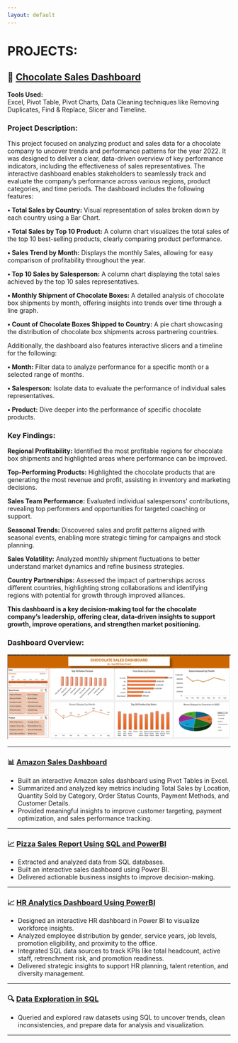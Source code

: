 ```yaml
---
layout: default
---
```


# PROJECTS:


## 🎯 [Chocolate Sales Dashboard](https://github.com/Anthonyomowumi/github.io/blob/main/Chocolate%20Sales%20Dashboard.xlsx)

**Tools Used:**  
Excel, Pivot Table, Pivot Charts, Data Cleaning techniques like Removing Duplicates, Find & Replace, Slicer and Timeline.

### Project Description:
This project focused on analyzing product and sales data for a chocolate company to uncover trends and performance patterns for the year 2022. 
It was designed to deliver a clear, data-driven overview of key performance indicators, including the effectiveness of sales representatives. 
The interactive dashboard enables stakeholders to seamlessly track and evaluate the company’s performance across various regions, product categories, 
and time periods. The dashboard includes the following features:

**•	Total Sales by Country:** Visual representation of sales broken down by each country using a Bar Chart.

**•	Total Sales by Top 10 Product:** A column chart visualizes the total sales of the top 10 best-selling products, clearly comparing product performance.

**•	Sales Trend by Month:** Displays the monthly Sales, allowing for easy comparison of profitability throughout the year.

**•	Top 10 Sales by Salesperson:** A column chart displaying the total sales achieved by the top 10 sales representatives. 

**•	Monthly Shipment of Chocolate Boxes:** A detailed analysis of chocolate box shipments by month, offering insights into trends over time through a line graph.

**•	Count of Chocolate Boxes Shipped to Country:** A pie chart showcasing the distribution of chocolate box shipments across partnering countries.

Additionally, the dashboard also features interactive slicers and a timeline for the following:

**•	Month:** Filter data to analyze performance for a specific month or a selected range of months.

**•	Salesperson:** Isolate data to evaluate the performance of individual sales representatives.

**•	Product:** Dive deeper into the performance of specific chocolate products.

### Key Findings:
**Regional Profitability:** Identified the most profitable regions for chocolate box shipments and highlighted areas where performance can be improved.

**Top-Performing Products:** Highlighted the chocolate products that are generating the most revenue and profit, assisting in inventory and marketing decisions.

**Sales Team Performance:** Evaluated individual salespersons' contributions, revealing top performers and opportunities for targeted coaching or support.

**Seasonal Trends:** Discovered sales and profit patterns aligned with seasonal events, enabling more strategic timing for campaigns and stock planning.

**Sales Volatility:**  Analyzed monthly shipment fluctuations to better understand market dynamics and refine business strategies.

**Country Partnerships:** Assessed the impact of partnerships across different countries, highlighting strong collaborations and identifying regions with potential for growth through improved alliances.

**This dashboard is a key decision-making tool for the chocolate company’s leadership, offering clear, data-driven insights to support growth, improve operations, and strengthen market positioning.**


### Dashboard Overview:
![CHOCOLATE](CHOCOLATE.png)



---


### 📊 [Amazon Sales Dashboard](https://github.com/Anthonyomowumi/github.io/blob/main/AMAZON.png)
- Built an interactive Amazon sales dashboard using Pivot Tables in Excel.
- Summarized and analyzed key metrics including Total Sales by Location, Quantity Sold by Category, Order Status Counts, Payment Methods, and Customer Details.
- Provided meaningful insights to improve customer targeting, payment optimization, and sales performance tracking.

  
---

### 📈 [Pizza Sales Report Using SQL and PowerBI](https://github.com/Anthonyomowumi/github.io/blob/main/Pizza%20Sales.sql)
- Extracted and analyzed data from SQL databases.
- Built an interactive sales dashboard using Power BI.
- Delivered actionable business insights to improve decision-making.


---

### 📈 [HR Analytics Dashboard Using PowerBI]()
- Designed an interactive HR dashboard in Power BI to visualize workforce insights.
- Analyzed employee distribution by gender, service years, job levels, promotion eligibility, and proximity to the office.
- Integrated SQL data sources to track KPIs like total headcount, active staff, retrenchment risk, and promotion readiness.
- Delivered strategic insights to support HR planning, talent retention, and diversity management.


---

### 🔍 [Data Exploration in SQL]()
- Queried and explored raw datasets using SQL to uncover trends, clean inconsistencies, and prepare data for analysis and visualization.

---


